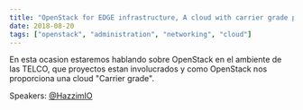 ```yaml
---
title: "OpenStack for EDGE infrastructure, A cloud with carrier grade performance."
date: 2018-08-20
tags: ["openstack", "administration", "networking", "cloud"]
---
```


En esta ocasion estaremos hablando sobre OpenStack en el ambiente de las TELCO, que proyectos estan involucrados y como OpenStack nos proporciona una cloud "Carrier grade".

Speakers:
[@HazzimIO](https://twitter.com/HazzimIO)